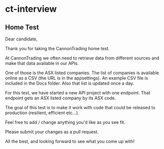 # ct-interview #

## Home Test ##

Dear candidate,

Thank you for taking the CannonTrading home test.

At CannonTrading we often need to retrieve data from different sources and make that data available in our APIs.

One of those is the ASX listed companies. The list of companies is available online as a CSV (the URL is in the appsettings). An example CSV file is included in the Docs folder. Also that list is updated once a day.

For this test, we have started a new API project with one endpoint. That endpoint gets an ASX listed company by its ASX code.

The goal of this test is to make it work with code that could be released to production (resilient, efficient etc...).

Feel free to add / change anything you'd like as you see fit.

Please submit your changes as a pull request.

All the best, and looking forward to see what you come up with!